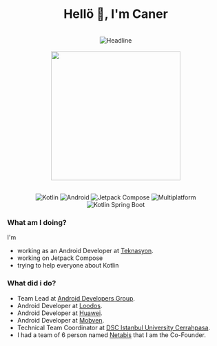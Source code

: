 <h1 align="center">Hellö 🥳, I'm Caner</h1>

<br/>

<div align=center>
  <img src="https://readme-typing-svg.herokuapp.com?font=Poppins&weight=700&size=40&duration=3000&pause=1000&color=288C36&center=true&vCenter=true&width=800&height=100&lines=I'am+an+Android+Developer;I'am+an+Android+Instructor" alt="Headline" />
</div>

<br/>

<div align=center>
<img src="https://i.pinimg.com/originals/e4/26/70/e426702edf874b181aced1e2fa5c6cde.gif" width="300" />
</div>

<br/>

<div align=center>
  
![Kotlin](https://img.shields.io/badge/Kotlin-7F52FF?style=for-the-badge&logo=kotlin&logoColor=white)
![Android](https://img.shields.io/badge/Android-3DDC84?style=for-the-badge&logo=android&logoColor=white)
![Jetpack Compose](https://img.shields.io/badge/Jetpack_Compose-4285F4?style=for-the-badge&logo=jetpackcompose&logoColor=white)
![Multiplatform](https://img.shields.io/badge/Kotlin_Multiplatform-0095D5?style=for-the-badge&logo=kotlin&logoColor=white)
![Kotlin Spring Boot](https://img.shields.io/badge/Kotlin_Spring_Boot-6DB33F?style=for-the-badge&logo=spring&logoColor=white)

</div>

<h3 align="left">What am I doing?</h3>

I'm
* working as an Android Developer at [Teknasyon](https://teknasyon.com/).
* working on Jetpack Compose
* trying to help everyone about Kotlin

<h3 align="left">What did i do?</h3>

* Team Lead at [Android Developers Group](https://www.linkedin.com/company/android-student-club/).
* Android Developer at [Loodos](https://www.loodos.com.tr/).
* Android Developer at [Huawei](https://www.huawei.com/).
* Android Developer at [Mobven](https://www.mobven.com/).
* Technical Team Coordinator at [DSC Istanbul University Cerrahpasa](https://www.linkedin.com/company/dsciuc).
* I had a team of 6 person named [Netabis](https://play.google.com/store/apps/dev?id=9166779984501256088) that I am the Co-Founder.
